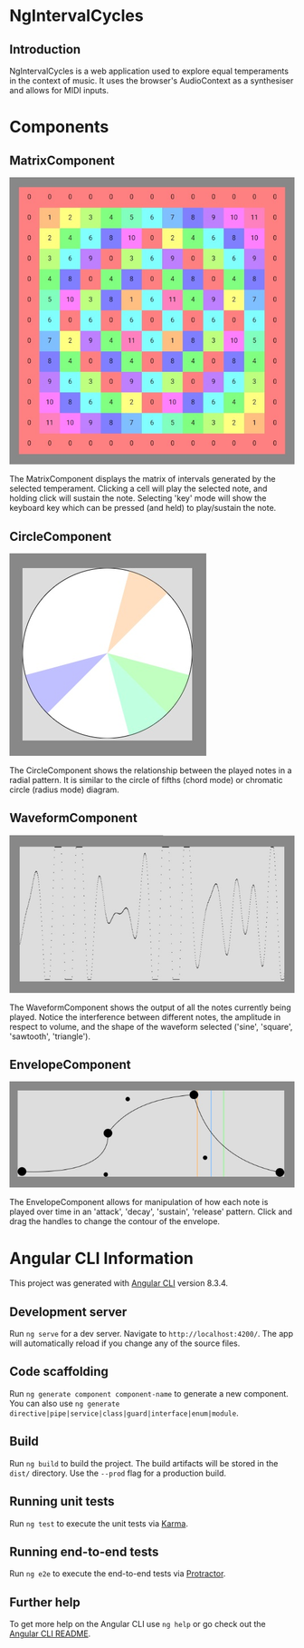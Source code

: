# NgIntervalCycles

## Introduction

NgIntervalCycles is a web application used to explore equal temperaments in the context of music. It uses the browser's AudioContext as a synthesiser and allows for MIDI inputs.

# Components

## MatrixComponent

![MatrixComponent](/src/assets/matrix.jpg?raw=true)

The MatrixComponent displays the matrix of intervals generated by the selected temperament. Clicking a cell will play the selected note, and holding click will sustain the note. Selecting 'key' mode will show the keyboard key which can be pressed (and held) to play/sustain the note.

## CircleComponent

![CircleComponent](/src/assets/circle.jpg?raw=true)

The CircleComponent shows the relationship between the played notes in a radial pattern. It is similar to the circle of fifths (chord mode) or chromatic circle (radius mode) diagram.

## WaveformComponent

![WaveformComponent](/src/assets/waveform.jpg?raw=true)

The WaveformComponent shows the output of all the notes currently being played. Notice the interference between different notes, the amplitude in respect to volume, and the shape of the waveform selected ('sine', 'square', 'sawtooth', 'triangle').

## EnvelopeComponent

![EnvelopeComponent](/src/assets/envelope.jpg?raw=true)

The EnvelopeComponent allows for manipulation of how each note is played over time in an 'attack', 'decay', 'sustain', 'release' pattern. Click and drag the handles to change the contour of the envelope.


# Angular CLI Information

This project was generated with [Angular CLI](https://github.com/angular/angular-cli) version 8.3.4.

## Development server

Run `ng serve` for a dev server. Navigate to `http://localhost:4200/`. The app will automatically reload if you change any of the source files.

## Code scaffolding

Run `ng generate component component-name` to generate a new component. You can also use `ng generate directive|pipe|service|class|guard|interface|enum|module`.

## Build

Run `ng build` to build the project. The build artifacts will be stored in the `dist/` directory. Use the `--prod` flag for a production build.

## Running unit tests

Run `ng test` to execute the unit tests via [Karma](https://karma-runner.github.io).

## Running end-to-end tests

Run `ng e2e` to execute the end-to-end tests via [Protractor](http://www.protractortest.org/).

## Further help

To get more help on the Angular CLI use `ng help` or go check out the [Angular CLI README](https://github.com/angular/angular-cli/blob/master/README.md).
